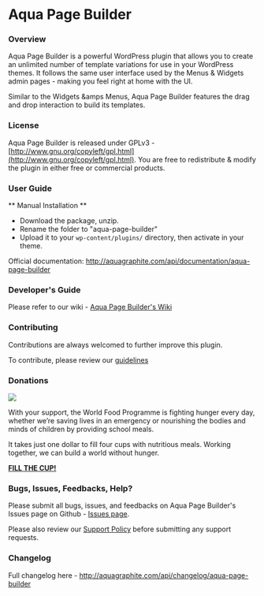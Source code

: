 # Aqua Page Builder

### Overview

Aqua Page Builder is a powerful WordPress plugin that allows you to create an unlimited number of template variations for use in your WordPress themes. 
It follows the same user interface used by the Menus & Widgets admin pages - making you feel right at home with the UI.

Similar to the Widgets &amps Menus, Aqua Page Builder features the drag and drop interaction to build its templates.

### License

Aqua Page Builder is released under GPLv3 - [http://www.gnu.org/copyleft/gpl.html](http://www.gnu.org/copyleft/gpl.html). You are free to redistribute & modify the plugin in either free or commercial products.

### User Guide

** Manual Installation **  
* Download the package, unzip.
* Rename the folder to "aqua-page-builder"
* Upload it to your `wp-content/plugins/` directory, then activate in your theme.

Official documentation: http://aquagraphite.com/api/documentation/aqua-page-builder

### Developer's Guide

Please refer to our wiki - [Aqua Page Builder's Wiki](https://github.com/sy4mil/Aqua-Page-Builder/wiki)

### Contributing

Contributions are always welcomed to further improve this plugin.

To contribute, please review our [guidelines](https://github.com/syamilmj/Aqua-Page-Builder/blob/master/contribute.md)

### Donations

<a href="https://www.wfp.org/donate/fillthecup?icn=homepage-donate-cup&ici=small-button-link"><img src="https://www.wfp.org/sites/default/files/640x300_donation-form.jpg"/></a>

With your support, the World Food Programme is fighting hunger every day, whether we’re saving lives in an emergency or nourishing the bodies and minds of children by providing school meals.
 
It takes just one dollar to fill four cups with nutritious meals. Working together, we can build a world without hunger.

**<a href="https://www.wfp.org/donate/fillthecup?icn=homepage-donate-cup&ici=small-button-link">FILL THE CUP!</a>**

### Bugs, Issues, Feedbacks, Help?

Please submit all bugs, issues, and feedbacks on Aqua Page Builder's Issues page on Github - [Issues page](https://github.com/sy4mil/Aqua-Page-Builder/issues).

Please also review our [Support Policy](https://github.com/syamilmj/Aqua-Page-Builder/wiki/Support-Policy) before submitting any support requests.

### Changelog

Full changelog here - http://aquagraphite.com/api/changelog/aqua-page-builder